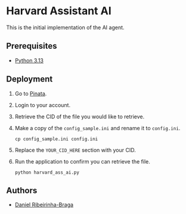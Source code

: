# Harvard Assistant AI

This is the initial implementation of the AI agent.

## Prerequisites

* [Python 3.13](https://www.python.org/)

## Deployment

1. Go to [Pinata](https://pinata.cloud/).

2. Login to your account.

3. Retrieve the CID of the file you would like to retrieve.

4. Make a copy of the `config_sample.ini` and rename it to `config.ini`.

    ```shell
    cp config_sample.ini config.ini
    ```

5. Replace the `YOUR_CID_HERE` section with your CID.

6. Run the application to confirm you can retrieve the file.

    ```shell
    python harvard_ass_ai.py
    ```

## Authors

- [Daniel Ribeirinha-Braga](https://github.com/DBragz)

